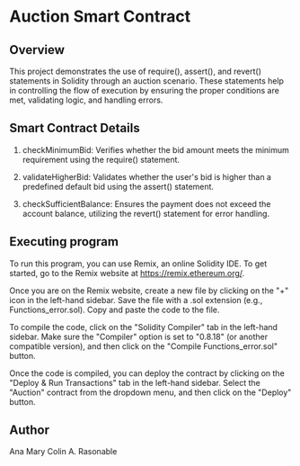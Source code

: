 # Auction Smart Contract

## Overview
This project demonstrates the use of require(), assert(), and revert() statements in Solidity through an auction scenario. These statements help in controlling the flow of execution by ensuring the proper conditions are met, validating logic, and handling errors.

## Smart Contract Details
1. checkMinimumBid: Verifies whether the bid amount meets the minimum requirement using the require() statement.
   
2. validateHigherBid: Validates whether the user's bid is higher than a predefined default bid using the assert() statement.
   
3. checkSufficientBalance: Ensures the payment does not exceed the account balance, utilizing the revert() statement for error handling.

## Executing program
To run this program, you can use Remix, an online Solidity IDE. To get started, go to the Remix website at https://remix.ethereum.org/.

Once you are on the Remix website, create a new file by clicking on the "+" icon in the left-hand sidebar. Save the file with a .sol extension (e.g., Functions_error.sol). Copy and paste the code to the file.

To compile the code, click on the "Solidity Compiler" tab in the left-hand sidebar. Make sure the "Compiler" option is set to "0.8.18" (or another compatible version), and then click on the "Compile Functions_error.sol" button.

Once the code is compiled, you can deploy the contract by clicking on the "Deploy & Run Transactions" tab in the left-hand sidebar. Select the "Auction" contract from the dropdown menu, and then click on the "Deploy" button.

## Author
Ana Mary Colin A. Rasonable
